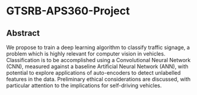 # GTSRB-APS360-Project

## Abstract

We propose to train a deep learning algorithm to classify traffic signage, a problem which is highly relevant for computer vision in vehicles. Classification is to be accomplished using a Convolutional Neural Network (CNN), measured against a baseline Artificial Neural Network (ANN), with potential to explore applications of auto-encoders to detect unlabelled features in the data. Preliminary ethical considerations are discussed, with particular attention to the implications for self-driving vehicles.
